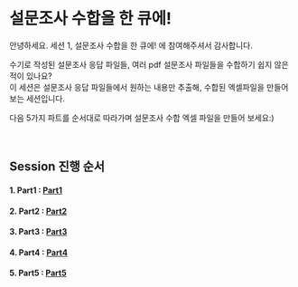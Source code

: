 # 설문조사 수합을 한 큐에!

안녕하세요. 세션 1, 설문조사 수합을 한 큐에! 에 참여해주셔서 감사합니다.  <br>

수기로 작성된 설문조사 응답 파일들, 여러 pdf 설문조사 파일들을 수합하기 쉽지 않은 적이 있나요?  
이 세션은 설문조사 응답 파일들에서 원하는 내용만 추출해, 수합된 엑셀파일을 만들어 보는 세션입니다.  

다음 5가지 파트를 순서대로 따라가며 설문조사 수합 엑셀 파일을 만들어 보세요:)  

<br>

## Session 진행 순서
#### 1. Part1 :  [Part1](https://github.com/pmj-chosim/azureappdeploy/blob/main/sessionguide/Part01.md)   
#### 2. Part2 : [Part2](https://github.com/pmj-chosim/azureappdeploy/blob/main/sessionguide/Part02.md)
#### 3. Part3 : [Part3](https://github.com/pmj-chosim/azureappdeploy/blob/main/sessionguide/Part03.md) 
#### 4. Part4 : [Part4](https://github.com/pmj-chosim/azureappdeploy/blob/main/sessionguide/Part04.md) 
#### 5. Part5 : [Part5](https://github.com/pmj-chosim/azureappdeploy/blob/main/sessionguide/Part05.md) 
